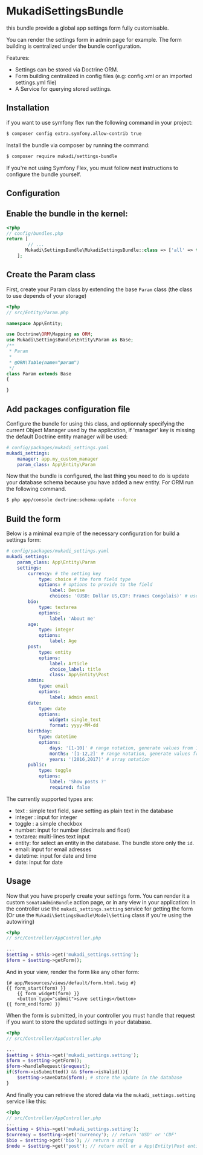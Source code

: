 MukadiSettingsBundle
=======================

this bundle provide a global app settings form fully customisable.

You can render the settings form in admin page for example. The form building is centralized under the bundle configuration.

Features:

- Settings can be stored via Doctrine ORM.
- Form building centralized in config files (e.g: config.xml or an imported settings.yml file)
- A Service for querying stored settings.


Installation
------------

if you want to use symfony flex run the following command in your project:

``` bash
$ composer config extra.symfony.allow-contrib true
```

Install the bundle via composer by running the command:

``` bash
$ composer require mukadi/settings-bundle
```

If you're not using Symfony Flex, you must follow next instructions to configure the bundle yourself.

Configuration
-------------

## Enable the bundle in the kernel:

``` php
<?php
// config/bundles.php
return [
        // ...
       Mukadi\SettingsBundle\MukadiSettingsBundle::class => ['all' => true],
    ];
```
## Create the Param class

First, create your Param class by extending the base `Param` class (the class to use depends of your storage)

``` php
<?php
// src/Entity/Param.php

namespace App\Entity;

use Doctrine\ORM\Mapping as ORM;
use Mukadi\SettingsBundle\Entity\Param as Base;
/**
 * Param
 *
 * @ORM\Table(name="param")
 */
class Param extends Base
{

}
```

## Add packages configuration file

Configure the bundle for using this class, and optionnaly specifying the current Object Manager used by the application, if 'manager' key is missing the default Doctrine entity manager will be used:

``` yaml
# config/packages/mukadi_settings.yaml
mukadi_settings:
    manager: app.my_custom_manager
    param_class: App\Entity\Param
```

Now that the bundle is configured, the last thing you need to do is update your
database schema because you have added a new entity.
For ORM run the following command.

``` bash
$ php app/console doctrine:schema:update --force
```

Build the form
--------------

Below is a minimal example of the necessary configuration for build a settings form:

``` yaml
# config/packages/mukadi_settings.yaml
mukadi_settings:
    param_class: App\Entity\Param
    settings:
        currency: # the setting key
            type: choice # the form field type
            options: # options to provide to the field
                label: Devise
                choices: '(USD: Dollar US,CDF: Francs Congolais)' # use this notation for setting up the choice list
        bio:
            type: textarea
            options:
                label: 'About me'
        age:
            type: integer
            options:
                label: Age
        post:
            type: entity
            options:
                label: Article
                choice_label: title
                class: App\Entity\Post
        admin:
            type: email
            options:
                label: Admin email
        date:
            type: date
            options:
                widget: single_text
                format: yyyy-MM-dd
        birthday:
            type: datetime
            options:
                days: '[1-10]' # range notation, generate values from 1 to 10
                months: '[1-12,2]' # range notation, generate values from 1 to 12, the value 2 is incrementation step
                years: '(2016,2017)' # array notation
        public:
            type: toggle
            options:
                label: 'Show posts ?'
                required: false
```

The currently supported types are:

- text : simple text field, save setting as plain text in the database
- integer : input for integer
- toggle : a simple checkbox
- number: input for number (decimals and float)
- textarea: multi-lines text input
- entity: for select an entity in the database. The bundle store only the `id`.
- email: input for email adresses
- datetime: input for date and time
- date: input for date

Usage
-----

Now that you have properly create your settings form. You can render it a custom `SonataAdminBundle` action page, or in any view in your application:
In the controller use the `mukadi_settings.setting` service for getting the form (Or use the `Mukadi\SettingsBundle\Model\Setting` class if you're using the autowiring)

``` php
<?php
// src/Controller/AppController.php

...
$setting = $this->get('mukadi_settings.setting');
$form = $setting->getForm();
```

And in your view, render the form like any other form:

``` html+jinja
{# app/Resources/views/default/form.html.twig #}
{{ form_start(form) }}
    {{ form_widget(form) }}
    <button type="submit">save settings</button>
{{ form_end(form) }}
```

When the form is submitted, in your controller you must handle that request if you want to store the updated settings in your database.

``` php
<?php
// src/Controller/AppController.php

...
$setting = $this->get('mukadi_settings.setting');
$form = $setting->getForm();
$form->handleRequest($request);
if($form->isSubmitted() && $form->isValid()){
    $setting->saveData($form); # store the update in the database
}
```

And finally you can retrieve the stored data via the `mukadi_settings.setting` service like this:

``` php
<?php
// src/Controller/AppController.php
...
$setting = $this->get('mukadi_settings.setting');
$currency = $setting->get('currency'); // return 'USD' or 'CDF'
$bio = $setting->get('bio'); // return a string
$node = $setting->get('post'); // return null or a App\Entity\Post entity as configured
```
